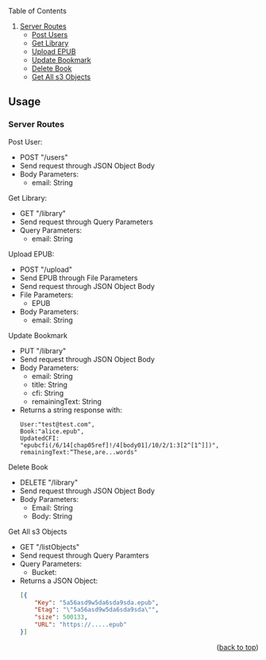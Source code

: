 <!-- TABLE OF CONTENTS -->

  <summary>Table of Contents</summary>
  <ol>
    <li>
      <a href="#Usage">Server Routes</a>
      <ul>
        <li><a href="#post">Post Users</a></li>
      </ul>
       <ul>
        <li><a href="#get">Get Library</a></li>
      </ul>
      <ul>
        <li><a href="#upload">Upload EPUB</a></li>
      </ul>
      <ul>
        <li><a href="#put">Update Bookmark</a></li>
      </ul>
      <ul>
        <li><a href="#remove">Delete Book</a></li>
      </ul>
      <ul>
        <li><a href="#s3">Get All s3 Objects</a></li>
      </ul>   
    </li>
  </ol>



<!-- USAGE EXAMPLES -->
## Usage

### Server Routes

Post User: 
 - POST "/users" 
 - Send request through JSON Object Body
 - Body Parameters: 
    - email: String


Get Library:
  - GET "/library"
  - Send request through Query Parameters
  - Query Parameters:
    - email: String

Upload EPUB:
  - POST "/upload"
  - Send EPUB through File Parameters
  - Send request through JSON Object Body
  - File Parameters:
    - EPUB
  - Body Parameters:
    - email: String

Update Bookmark
  - PUT "/library"
  - Send request through JSON Object Body
  - Body Parameters:
    - email: String
    - title: String
    - cfi: String
    - remainingText: String
  - Returns a string response with:
    ```javacsript
    User:"test@test.com", 
    Book:"alice.epub", 
    UpdatedCFI: "epubcfi(/6/14[chap05ref]!/4[body01]/10/2/1:3[2^[1^]])", 
    remainingText:“These,are...words"
    ```
    
Delete Book
  - DELETE "/library"
  - Send request through JSON Object Body
  - Body Parameters:
    - Email: String
    - Body: String

Get All s3 Objects
  - GET "/listObjects"
  - Send request through Query Paramters
  - Query Parameters:
    - Bucket: <s3-bucket-name>
  - Returns a JSON Object:
    ```json
    [{
        "Key": "5a56asd9w5da6sda9sda.epub",
        "Etag": "\"5a56asd9w5da6sda9sda\"",
        "size": 500133,
        "URL": "https://.....epub"
    }]
    ```

  


<p align="right">(<a href="#top">back to top</a>)</p>
